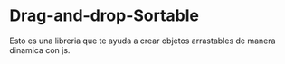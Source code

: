 # Drag-and-drop-Sortable
Esto es una libreria que te ayuda a crear objetos arrastables de manera dinamica con js.
